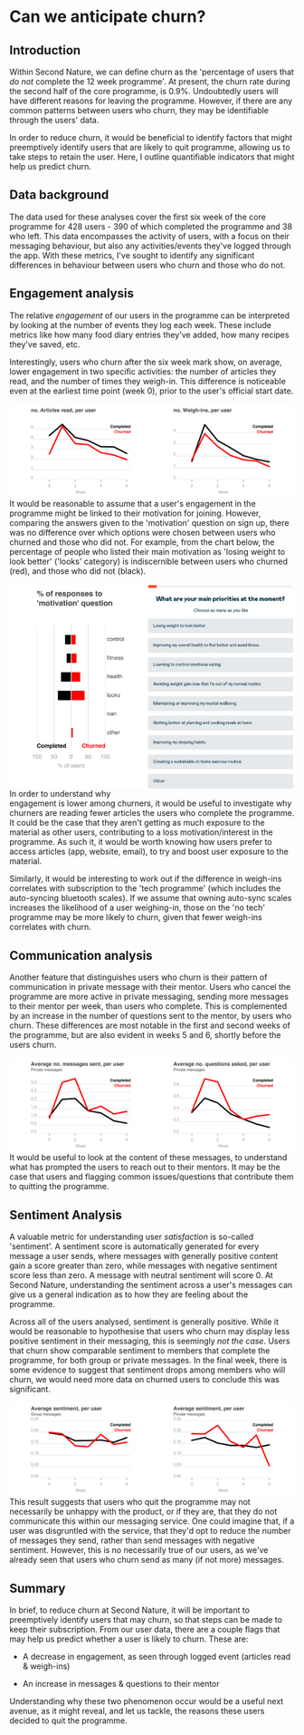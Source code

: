# Can we anticipate churn?

## Introduction

Within Second Nature, we can define churn as the 'percentage of users that *do not* complete the 12 week programme'. At present, the churn rate during the second half of the core programme, is 0.9%. Undoubtedly users will have different reasons for leaving the programme. However, if there are any common patterns between users who churn, they may be identifiable through the users' data.

In order to reduce churn, it would be beneficial to identify factors that might preemptively identify users that are likely to quit programme, allowing us to take steps to retain the user. Here, I outline quantifiable indicators that might help us predict churn.



## Data background

The data used for these analyses cover the first six week of the core programme for 428 users - 390 of which completed the programme and 38 who left. This data encompasses the activity of users, with a focus on their messaging behaviour, but also any activities/events they've logged through the app. With these metrics, I've sought to identify any significant differences in behaviour between users who churn and those who do not.



## Engagement analysis

The relative *engagement* of our users in the programme can be interpreted by looking at the number of events they log each week. These include metrics like how many food diary entries they've added, how many recipes they've saved, etc. 

Interestingly, users who churn after the six week mark show, on average, lower engagement in two specific activities: the number of articles they read, and the number of times they weigh-in. This difference is noticeable even at the earliest time point (week 0), prior to the user's official start date. 

<img src="./figs/article.svg" align="left" width="50%"/><img src="./figs/weight.svg" align="right" width="50%"/>





It would be reasonable to assume that a user's engagement in the programme might be linked to their motivation for joining. However, comparing the answers given to the 'motivation' question on sign up, there was no difference over which options were chosen between users who churned and those who did not. For example, from the chart below, the percentage of people who listed their main motivation as 'losing weight to look better' ('looks' category) is indiscernible between users who churned (red), and those who did not (black). 

<img src="./figs/motivation.svg" align="left" width="48%"/><img src="./img/motivation.png" align="right" width="52%"/>

  

In order to understand why engagement is lower among churners, it would be useful to investigate why churners are reading fewer articles the users who complete the programme. It could be the case that they aren't getting as much exposure to the material as other users, contributing to a loss motivation/interest in the programme. As such it, it would be worth knowing how users prefer to access articles (app, website, email), to try and boost user exposure to the material.

Similarly, it would be interesting to work out if the difference in weigh-ins correlates with subscription to the 'tech programme' (which includes the auto-syncing bluetooth scales). If we assume that owning auto-sync scales increases the likelihood of a user weighing-in, those on the 'no tech' programme may be more likely to churn, given that fewer weigh-ins correlates with churn.

## Communication analysis

Another feature that distinguishes users who churn is their pattern of communication in private message with their mentor. Users who cancel the programme are more active in private messaging, sending more messages to their mentor per week, than users who complete. This is complemented by an increase in the number of questions sent to the mentor, by users who churn. These differences are most notable in the first and second weeks of the programme, but are also evident in weeks 5 and 6, shortly before the users churn. 

<img src="./figs/messageCount_private.svg" align="left" width="50%"/><img src="./figs/questionsAsked_private.svg" align="right" width="50%"/>

It would be useful to look at the content of these messages, to understand what has prompted the users to reach out to their mentors. It may be the case that users and flagging common issues/questions that contribute them to quitting the programme.

## Sentiment Analysis

A valuable metric for understanding user *satisfaction* is so-called 'sentiment'. A sentiment score is automatically generated for every message a user sends, where messages with generally positive content gain a score greater than zero, while messages with negative sentiment score less than zero. A message with neutral sentiment will score 0. At Second Nature, understanding the sentiment across a user's messages can give us a general indication as to how they are feeling about the programme.

Across all of the users analysed, sentiment is generally positive. While it would be reasonable to hypothesise that users who churn may display less positive sentiment in their messaging, this is seemingly *not the case*. Users that churn show comparable sentiment to members that complete the programme, for both group or private messages. In the final week, there is some evidence to suggest that sentiment drops among members who will churn, we would need more data on churned users to conclude this was significant. 

<img src="./figs/sentiment_group.svg" align="left" width="50%"/><img src="./figs/sentiment_private.svg" align="right" width="50%"/>



This result suggests that users who quit the programme may not necessarily be unhappy with the product, or if they are, that they do not communicate this within our messaging service. One could imagine that, if a user was disgruntled with the service, that they'd opt to reduce the number of messages they send, rather than send messages with negative sentiment. However, this is no necessarily true of our users, as we've already seen that users who churn send as many (if not more) messages.

## Summary

In brief, to reduce churn at Second Nature, it will be important to preemptively identify users that may churn, so that steps can be made to keep their subscription. From our user data, there are a couple flags that may help us predict whether a user is likely to churn. These are:

- A decrease in engagement, as seen through logged event (articles read & weigh-ins)

- An increase in messages & questions to their mentor

Understanding why these two phenomenon occur would be a useful next avenue, as it might reveal, and let us tackle, the reasons these users decided to quit the programme.